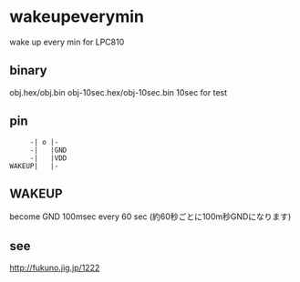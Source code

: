 # wakeupeverymin
wake up every min for LPC810

## binary
obj.hex/obj.bin
obj-10sec.hex/obj-10sec.bin 10sec for test

## pin
         -| o |-
         -|   |GND
         -|   |VDD
    WAKEUP|   |-

## WAKEUP
become GND 100msec every 60 sec
(約60秒ごとに100m秒GNDになります)

## see
http://fukuno.jig.jp/1222
